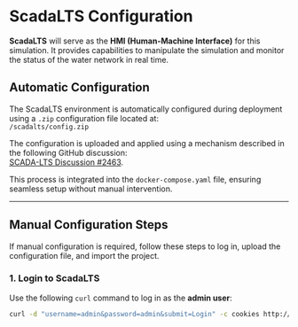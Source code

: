 # ScadaLTS Configuration

**ScadaLTS** will serve as the **HMI (Human-Machine Interface)** for this simulation. It provides capabilities to manipulate the simulation and monitor the status of the water network in real time.

## Automatic Configuration

The ScadaLTS environment is automatically configured during deployment using a `.zip` configuration file located at:  
`/scadalts/config.zip`

The configuration is uploaded and applied using a mechanism described in the following GitHub discussion:  
[SCADA-LTS Discussion #2463](https://github.com/SCADA-LTS/Scada-LTS/discussions/2463).

This process is integrated into the `docker-compose.yaml` file, ensuring seamless setup without manual intervention.

---

## Manual Configuration Steps

If manual configuration is required, follow these steps to log in, upload the configuration file, and import the project.

### 1. Login to ScadaLTS

Use the following `curl` command to log in as the **admin user**:

```bash
curl -d "username=admin&password=admin&submit=Login" -c cookies http://localhost:8080/ScadaBR/login.htm
